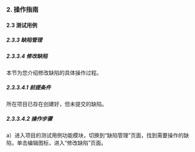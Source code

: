 ### 2. 操作指南

#### 2.3 测试用例

##### 2.3.3 缺陷管理

##### 2.3.3.4 修改缺陷

本节为您介绍修改缺陷的具体操作过程。

##### 2.3.3.4.1 前提条件

所在项目已存在创建好，但未提交的缺陷。

##### 2.3.3.4.2 操作步骤

a）进入项目的测试用例功能模块，切换到“缺陷管理”页面，找到需要操作的缺陷，单击编辑图标，进入“修改缺陷”页面。
